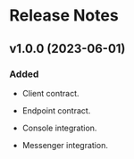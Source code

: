 # Release Notes

## v1.0.0 (2023-06-01)

### Added

- Client contract.
- Endpoint contract.

- Console integration.
- Messenger integration.